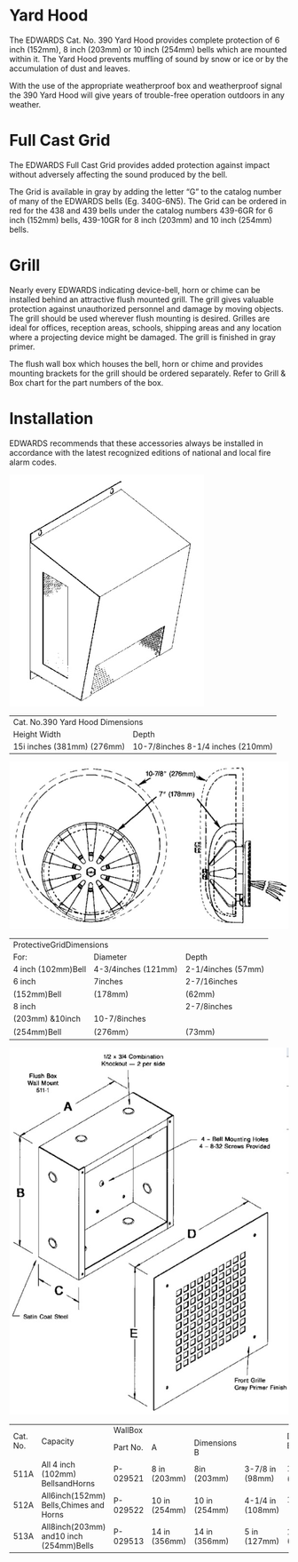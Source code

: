 # Yard Hood  

The EDWARDS Cat. No. 390 Yard Hood provides complete protection of 6 inch (152mm), 8 inch (203mm) or 10 inch (254mm) bells which are mounted within it.  The Yard Hood prevents muffling of sound by snow or ice or by the accumulation of dust and leaves.  

With the use of the appropriate weatherproof box and weatherproof signal the 390 Yard Hood will give years of trouble-free operation outdoors in any weather.  

# Full Cast Grid  

The EDWARDS Full Cast Grid provides added protection against impact without adversely affecting the sound produced by the bell.  

The Grid is available in gray by adding the letter “G” to the catalog number of many of the EDWARDS bells (Eg. 340G-6N5). The Grid can be ordered in red for the 438 and 439 bells under the catalog numbers 439-6GR for 6 inch (152mm) bells, 439-10GR for 8 inch (203mm) and 10 inch (254mm) bells.  

# Grill  

Nearly every EDWARDS indicating device-bell, horn or chime can be installed behind an attractive flush mounted grill. The grill gives valuable protection against unauthorized personnel and damage by moving objects. The grill should be used wherever flush mounting is desired. Grilles are ideal for offices, reception areas, schools, shipping areas and any location where a projecting device might be damaged. The grill is finished in gray primer.  

The flush wall box which houses the bell, horn or chime and provides mounting brackets for the grill should be ordered separately. Refer to Grill & Box chart for the part numbers of the box.  

# Installation  

EDWARDS recommends that these accessories always be installed in accordance with the latest recognized editions of national and local fire alarm codes.  

![](images/9e991e2bf830d929ca5ddac0d35be137b21cbb6a4574be1fc17af82a6d4d5029.jpg)  

<html><body><table><tr><td colspan="2">Cat. No.390 Yard Hood Dimensions</td></tr><tr><td>Height Width</td><td>Depth</td></tr><tr><td>15i inches (381mm) (276mm)</td><td>10-7/8inches 8-1/4 inches (210mm)</td></tr></table></body></html>  

![](images/f51f9fc74bbb543b698bc69b6af1d85887b96afdb06f0caca86565b2d22b4f7a.jpg)  

<html><body><table><tr><td colspan="3">ProtectiveGridDimensions</td></tr><tr><td>For:</td><td>Diameter</td><td>Depth</td></tr><tr><td>4 inch (102mm)Bell</td><td>4-3/4inches (121mm)</td><td>2-1/4inches (57mm)</td></tr><tr><td>6 inch</td><td>7inches</td><td>2-7/16inches</td></tr><tr><td>(152mm)Bell</td><td>(178mm)</td><td>(62mm)</td></tr><tr><td>8 inch</td><td></td><td>2-7/8inches</td></tr><tr><td>(203mm) &10inch</td><td>10-7/8inches</td><td></td></tr><tr><td>(254mm)Bell</td><td>(276mm）</td><td>(73mm)</td></tr></table></body></html>  

![](images/cfee425e3379221472916d2714ddd86aadb7a7a3cbea1ef9d6fb3337bad08031.jpg)  

<html><body><table><tr><td rowspan="2">Cat. No.</td><td rowspan="2">Capacity</td><td colspan="4">WallBox</td><td rowspan="2">Dimensions ofGrill E&D</td></tr><tr><td>Part No.</td><td>A</td><td>Dimensions B</td><td></td></tr><tr><td>511A</td><td>All 4 inch (102mm) BellsandHorns</td><td>P-029521</td><td>8 in (203mm)</td><td>8in (203mm)</td><td>3-7/8 in (98mm)</td><td>10 × 10 in (254mm×254mm）</td></tr><tr><td>512A</td><td>All6inch(152mm) Bells,Chimes and Horns</td><td>P-029522</td><td>10 in (254mm)</td><td>10 in (254mm)</td><td>4-1/4 in (108mm)</td><td>12×12 in （305mm×305mm）</td></tr><tr><td>513A</td><td>All8inch(203mm) and10 inch (254mm)Bells</td><td>P-029513</td><td>14 in (356mm)</td><td>14 in (356mm)</td><td>5 in (127mm)</td><td>16x16in (406mm×406mm)</td></tr></table></body></html>  